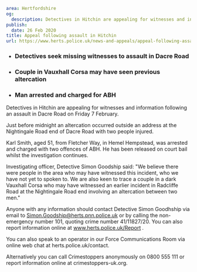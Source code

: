 ```yaml
area: Hertfordshire
og:
  description: Detectives in Hitchin are appealing for witnesses and information following an assault in Dacre Road on Friday 7 February.
publish:
  date: 26 Feb 2020
title: Appeal following assault in Hitchin
url: https://www.herts.police.uk/news-and-appeals/appeal-following-assault-in-hitchin-1460g
```

* ### Detectives seek missing witnesses to assault in Dacre Road

 * ### Couple in Vauxhall Corsa may have seen previous altercation

 * ### Man arrested and charged for ABH

Detectives in Hitchin are appealing for witnesses and information following an assault in Dacre Road on Friday 7 February.

Just before midnight an altercation occurred outside an address at the Nightingale Road end of Dacre Road with two people injured.

Karl Smith, aged 51, from Fletcher Way, in Hemel Hempstead, was arrested and charged with two offences of ABH. He has been released on court bail whilst the investigation continues.

Investigating officer, Detective Simon Goodship said: "We believe there were people in the area who may have witnessed this incident, who we have not yet to spoken to. We are also keen to trace a couple in a dark Vauxhall Corsa who may have witnessed an earlier incident in Radcliffe Road at the Nightingale Road end involving an altercation between two men."

Anyone with any information should contact Detective Simon Goodhship via email to Simon.Goodship@herts.pnn.police.uk or by calling the non-emergency number 101, quoting crime number 41/11827/20. You can also report information online at www.herts.police.uk/Report _._

You can also speak to an operator in our Force Communications Room via online web chat at herts.police.uk/contact.

Alternatively you can call Crimestoppers anonymously on 0800 555 111 or report information online at crimestoppers-uk.org.
